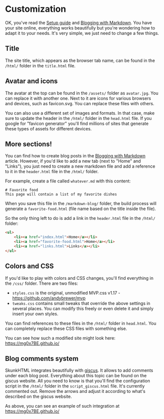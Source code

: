 ﻿# Customization

OK, you've read the [Setup guide](setup-guide.html) and [Blogging with Markdown](blogging-with-markdown.html). You have your site online, everything works beautifully but you're wondering how to adapt it to your needs. It's very simple, we just need to change a few things.

## Title

The site title, which appears as the browser tab name, can be found in the `/html/` folder in the `title.html` file.

## Avatar and icons

The avatar at the top can be found in the `/assets/` folder as `avatar.jpg`. You can replace it with another one. Next to it are icons for various browsers and devices, such as favicon.svg. You can replace these files with others.

You can also use a different set of images and formats. In that case, make sure to update the header in the `/html/` folder in the `head.html` file. If you google for "favicon generator" you'll find millions of sites that generate these types of assets for different devices.

## More sections!

You can find how to create blog posts in the [Blogging with Markdown](blogging-with-markdown.html) article. However, if you'd like to add a new tab (next to "Home" and "Links"), you just need to create a new markdown file and add a reference to it in the `header.html` file in the `/html/` folder.

For example, create a file called `whatever.md` with this content:

```
# Favorite food
This page will contain a list of my favorite dishes
```
 
 When you save this file in the `/markdown-blog/` folder, the build process will generate a `favorite-food.html` (file name based on the title inside the file).

So the only thing left to do is add a link in the `header.html` file in the `/html/` folder:

```html
<ul>
    <li><a href="index.html">Home</a></li>
    <li><a href="favorite-food.html">Home</a></li>
    <li><a href="links.html">Links</a></li>
</ul>
```
## Colors and CSS

If you'd like to play with colors and CSS changes, you'll find everything in the `/css/` folder. There are two files:

- `styles.css` is the original, unmodified MVP.css v1.17 - https://github.com/andybrewer/mvp
- `tweaks.css` contains small tweaks that override the above settings in several places. You can modify this freely or even delete it and simply insert your own styles.

You can find references to these files in the `/html/` folder in `head.html`. You can completely replace these CSS files with something else.

You can see how such a modified site might look here: https://mg0x7BE.github.io/


## Blog comments system 

SkunkHTML integrates beautifully with [giscus](https://giscus.app/).
It allows to add comments under each blog post. Everything about this topic can be found on the giscus website. All you need to know is that you'll find the configuration script in the `/html/` folder in the `script_giscus.html` file. It's currently commented out. Remove the arrows and adjust it according to what's described on the giscus website.

As above, you can see an example of such integration at https://mg0x7BE.github.io/
